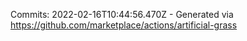 Commits: 2022-02-16T10:44:56.470Z - Generated via https://github.com/marketplace/actions/artificial-grass
<br>

